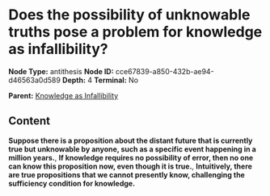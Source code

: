 # Does the possibility of unknowable truths pose a problem for knowledge as infallibility?

**Node Type:** antithesis
**Node ID:** cce67839-a850-432b-ae94-d46563a0d589
**Depth:** 4
**Terminal:** No

**Parent:** [Knowledge as Infallibility](knowledge-as-infallibility-synthesis-8f0bcd35-bb4c-4192-816d-76a63a41903c.md)

## Content

**Suppose there is a proposition about the distant future that is currently true but unknowable by anyone, such as a specific event happening in a million years.**, **If knowledge requires no possibility of error, then no one can know this proposition now, even though it is true.**, **Intuitively, there are true propositions that we cannot presently know, challenging the sufficiency condition for knowledge.**
